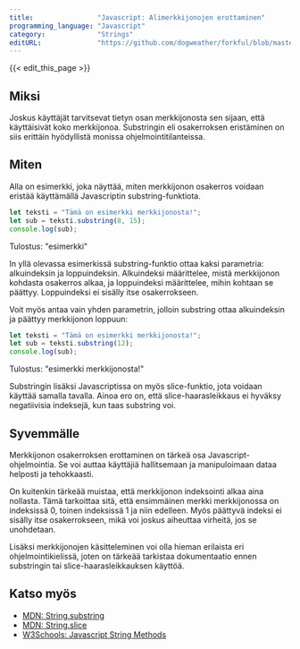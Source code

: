 ```yaml
---
title:                "Javascript: Alimerkkijonojen erottaminen"
programming_language: "Javascript"
category:             "Strings"
editURL:              "https://github.com/dogweather/forkful/blob/master/content/fi/javascript/extracting-substrings.md"
---
```


{{< edit_this_page >}}

## Miksi

Joskus käyttäjät tarvitsevat tietyn osan merkkijonosta sen sijaan, että käyttäisivät koko merkkijonoa. Substringin eli osakerroksen eristäminen on siis erittäin hyödyllistä monissa ohjelmointitilanteissa.

## Miten

Alla on esimerkki, joka näyttää, miten merkkijonon osakerros voidaan eristää käyttämällä Javascriptin substring-funktiota.

```Javascript
let teksti = "Tämä on esimerkki merkkijonosta!";
let sub = teksti.substring(8, 15);
console.log(sub);
```

Tulostus: "esimerkki"

In yllä olevassa esimerkissä substring-funktio ottaa kaksi parametria: alkuindeksin ja loppuindeksin. Alkuindeksi määrittelee, mistä merkkijonon kohdasta osakerros alkaa, ja loppuindeksi määrittelee, mihin kohtaan se päättyy. Loppuindeksi ei sisälly itse osakerrokseen.

Voit myös antaa vain yhden parametrin, jolloin substring ottaa alkuindeksin ja päättyy merkkijonon loppuun:

```Javascript
let teksti = "Tämä on esimerkki merkkijonosta!";
let sub = teksti.substring(12);
console.log(sub);
```

Tulostus: "esimerkki merkkijonosta!"

Substringin lisäksi Javascriptissa on myös slice-funktio, jota voidaan käyttää samalla tavalla. Ainoa ero on, että slice-haarasleikkaus ei hyväksy negatiivisia indeksejä, kun taas substring voi.

## Syvemmälle

Merkkijonon osakerroksen erottaminen on tärkeä osa Javascript-ohjelmointia. Se voi auttaa käyttäjiä hallitsemaan ja manipuloimaan dataa helposti ja tehokkaasti.

On kuitenkin tärkeää muistaa, että merkkijonon indeksointi alkaa aina nollasta. Tämä tarkoittaa sitä, että ensimmäinen merkki merkkijonossa on indeksissä 0, toinen indeksissä 1 ja niin edelleen. Myös päättyvä indeksi ei sisälly itse osakerrokseen, mikä voi joskus aiheuttaa virheitä, jos se unohdetaan.

Lisäksi merkkijonojen käsitteleminen voi olla hieman erilaista eri ohjelmointikielissä, joten on tärkeää tarkistaa dokumentaatio ennen substringin tai slice-haarasleikkauksen käyttöä.

## Katso myös

- [MDN: String.substring](https://developer.mozilla.org/en-US/docs/Web/JavaScript/Reference/Global_Objects/String/substring)
- [MDN: String.slice](https://developer.mozilla.org/en-US/docs/Web/JavaScript/Reference/Global_Objects/String/slice)
- [W3Schools: Javascript String Methods](https://www.w3schools.com/js/js_string_methods.asp)